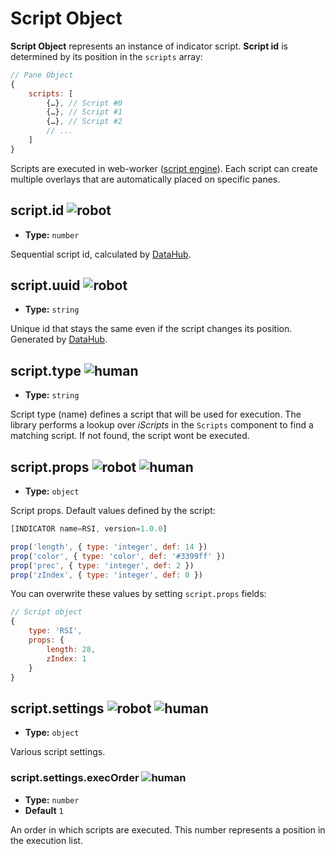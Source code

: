 
# Script Object

**Script Object** represents an instance of indicator script. **Script id** is determined by its position in the `scripts` array:

```js
// Pane Object
{
    scripts: [
        {…}, // Script #0
        {…}, // Script #1
        {…}, // Script #2
        // ...
    ]
}
```

Scripts are executed in web-worker ([script engine]()). Each script can create multiple overlays that are automatically placed on specific panes.  

## script.id <img src="/robot.png" class="rh-tag" title="robot" />

- **Type:** `number`

Sequential script id, calculated by [DataHub](/guide/main-comp/data-hub).

## script.uuid <img src="/robot.png" class="rh-tag" title="robot" />

- **Type:** `string`

Unique id that stays the same even if the script changes its position. Generated by [DataHub](/guide/main-comp/data-hub).

## script.type <img src="/human.png" class="rh-tag" title="human" />

- **Type:** `string`

Script type (name) defines a script that will be used for execution. The library performs a lookup over *iScripts* in the `Scripts` component to find a matching script. If not found, the script wont be executed.    

## script.props <img src="/robot.png" class="rh-tag" title="robot" /> <img src="/human.png" class="rh-tag" title="human" />

- **Type:** `object`

Script props. Default values defined by the script:

```js
[INDICATOR name=RSI, version=1.0.0]

prop('length', { type: 'integer', def: 14 })
prop('color', { type: 'color', def: '#3399ff' })
prop('prec', { type: 'integer', def: 2 })
prop('zIndex', { type: 'integer', def: 0 })
```

You can overwrite these values by setting `script.props` fields:

```js
// Script object
{
    type: 'RSI',
    props: {
        length: 28,
        zIndex: 1
    }
}
```  

## script.settings <img src="/robot.png" class="rh-tag" title="robot" /> <img src="/human.png" class="rh-tag" title="human" />

- **Type:** `object`

Various script settings.

### script.settings.execOrder  <img src="/human.png" class="rh-tag" title="human" />

- **Type:** `number`
- **Default** `1`

An order in which scripts are executed. This number represents a position in the execution list.

